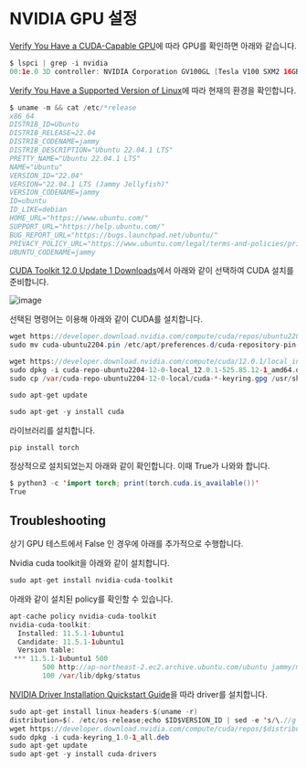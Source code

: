 # NVIDIA GPU 설정

[Verify You Have a CUDA-Capable GPU](https://docs.nvidia.com/cuda/cuda-installation-guide-linux/index.html#verify-you-have-a-cuda-capable-gpu)에 따라 GPU를 확인하면 아래와 같습니다. 

```java
$ lspci | grep -i nvidia
00:1e.0 3D controller: NVIDIA Corporation GV100GL [Tesla V100 SXM2 16GB] (rev a1)
```

[Verify You Have a Supported Version of Linux](https://docs.nvidia.com/cuda/cuda-installation-guide-linux/index.html#verify-you-have-a-supported-version-of-linux)에 따라 현재의 환경을 확인합니다.

```java
$ uname -m && cat /etc/*release
x86_64
DISTRIB_ID=Ubuntu
DISTRIB_RELEASE=22.04
DISTRIB_CODENAME=jammy
DISTRIB_DESCRIPTION="Ubuntu 22.04.1 LTS"
PRETTY_NAME="Ubuntu 22.04.1 LTS"
NAME="Ubuntu"
VERSION_ID="22.04"
VERSION="22.04.1 LTS (Jammy Jellyfish)"
VERSION_CODENAME=jammy
ID=ubuntu
ID_LIKE=debian
HOME_URL="https://www.ubuntu.com/"
SUPPORT_URL="https://help.ubuntu.com/"
BUG_REPORT_URL="https://bugs.launchpad.net/ubuntu/"
PRIVACY_POLICY_URL="https://www.ubuntu.com/legal/terms-and-policies/privacy-policy"
UBUNTU_CODENAME=jammy
```

[CUDA Toolkit 12.0 Update 1 Downloads](https://developer.nvidia.com/cuda-downloads)에서 아래와 같이 선택하여 CUDA 설치를 준비합니다.

![image](https://user-images.githubusercontent.com/52392004/216669274-5bf5eac3-7980-4815-8fc5-00ea8bfab106.png)

선택된 명령어는 이용해 아래와 같이 CUDA를 설치합니다.

```java
wget https://developer.download.nvidia.com/compute/cuda/repos/ubuntu2204/x86_64/cuda-ubuntu2204.pin
sudo mv cuda-ubuntu2204.pin /etc/apt/preferences.d/cuda-repository-pin-600
```

```java
wget https://developer.download.nvidia.com/compute/cuda/12.0.1/local_installers/cuda-repo-ubuntu2204-12-0-local_12.0.1-525.85.12-1_amd64.deb
sudo dpkg -i cuda-repo-ubuntu2204-12-0-local_12.0.1-525.85.12-1_amd64.deb
sudo cp /var/cuda-repo-ubuntu2204-12-0-local/cuda-*-keyring.gpg /usr/share/keyrings/
```

```java
sudo apt-get update
```

```java
sudo apt-get -y install cuda
```

라이브러리를 설치합니다.

```java
pip install torch
```

정상적으로 설치되었는지 아래와 같이 확인합니다. 이때 True가 나와와 합니다. 

```java
$ python3 -c 'import torch; print(torch.cuda.is_available())'
True
```



## Troubleshooting

상기 GPU 테스트에서 False 인 경우에 아래를 추가적으로 수행합니다.

Nvidia cuda toolkit을 아래와 같이 설치합니다.

```java
sudo apt-get install nvidia-cuda-toolkit
```

아래와 같이 설치된 policy를 확인할 수 있습니다.

```java
apt-cache policy nvidia-cuda-toolkit
nvidia-cuda-toolkit:
  Installed: 11.5.1-1ubuntu1
  Candidate: 11.5.1-1ubuntu1
  Version table:
 *** 11.5.1-1ubuntu1 500
        500 http://ap-northeast-2.ec2.archive.ubuntu.com/ubuntu jammy/multiverse amd64 Packages
        100 /var/lib/dpkg/status
```        

[NVIDIA Driver Installation Quickstart Guide](https://docs.nvidia.com/datacenter/tesla/tesla-installation-notes/index.html#ubuntu-lts)을 따라 driver를 설치합니다. 

```java
sudo apt-get install linux-headers-$(uname -r)
distribution=$(. /etc/os-release;echo $ID$VERSION_ID | sed -e 's/\.//g')
wget https://developer.download.nvidia.com/compute/cuda/repos/$distribution/x86_64/cuda-keyring_1.0-1_all.deb
sudo dpkg -i cuda-keyring_1.0-1_all.deb
sudo apt-get update
sudo apt-get -y install cuda-drivers
```


